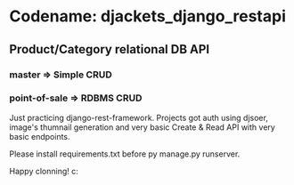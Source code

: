 # Codename: djackets_django_restapi

## Product/Category relational DB API

### master => Simple CRUD
### point-of-sale => RDBMS CRUD


Just practicing django-rest-framework.
Projects got auth using djsoer, image's thumnail generation and very basic Create & Read API with very basic endpoints. 

Please install requirements.txt before py manage.py runserver.

Happy clonning! c:
